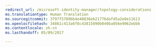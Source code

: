 ```yaml
---
redirect_url: /microsoft-identity-manager/topology-considerations
ms.translationtype: Human Translation
ms.sourcegitcommit: 3797f5789bb4e48836eb21776dafd5a2e0e11613
ms.openlocfilehash: 34861c413a6f8c43815890b040ba056e9062ebb6
ms.contentlocale: zh-cn
ms.lasthandoff: 05/09/2017

---
```


